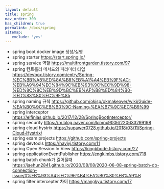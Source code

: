 ```yaml
---
layout: default
title: spring
nav_order: 300
has_children: true
permalink: /docs/spring
sitemap:
   exclude: 'yes'
---
```


* spring boot docker image 생성/실행
* spring starter <https://start.spring.io/>
* spring service 역할 <https://multifrontgarden.tistory.com/97>
* spring 컨트롤러 메서드의 파라미터 타입 <https://devbox.tistory.com/entry/Spring-%EC%BB%A8%ED%8A%B8%EB%A1%A4%EB%9F%AC-%EB%A9%94%EC%84%9C%EB%93%9C%EC%9D%98-%ED%8C%8C%EB%9D%BC%EB%AF%B8%ED%84%B0-%ED%83%80%EC%9E%85>
* spring naming 규칙 <https://github.com/okjsp/okmakeover/wiki/Guide-%EA%B0%9C%EB%B0%9C-Naming-%EA%B7%9C%EC%B9%99>
* spring interceptor <https://elfinlas.github.io/2017/12/28/SpringBootInterceptor/>
* spring security <https://m.blog.naver.com/kimnx9006/220633299198>
* spring cloud hystrix <https://supawer0728.github.io/2018/03/11/Spring-Cloud-Hystrix/>
* spring exam projects <https://github.com/spring-projects>
* spring devtools <https://haviyj.tistory.com/11>
* spring Open Session In View <https://kingbbode.tistory.com/27>
* spring applicationEventPublisher <https://engkimbs.tistory.com/718>
* spring batch chunk가 길어질때 <https://jaehun2841.github.io/2020/08/08/2020-08-08-spring-batch-db-connection-issue/#%EB%93%A4%EC%96%B4%EA%B0%80%EB%A9%B>
* spring filter intercepter 차이 <https://mangkyu.tistory.com/17>